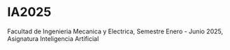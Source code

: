 # IA2025
Facultad de Ingenieria Mecanica y Electrica, Semestre Enero - Junio 2025, Asignatura Inteligencia Artificial
